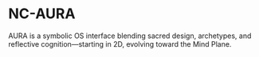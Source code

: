 # NC-AURA
AURA is a symbolic OS interface blending sacred design, archetypes, and reflective cognition—starting in 2D, evolving toward the Mind Plane.
